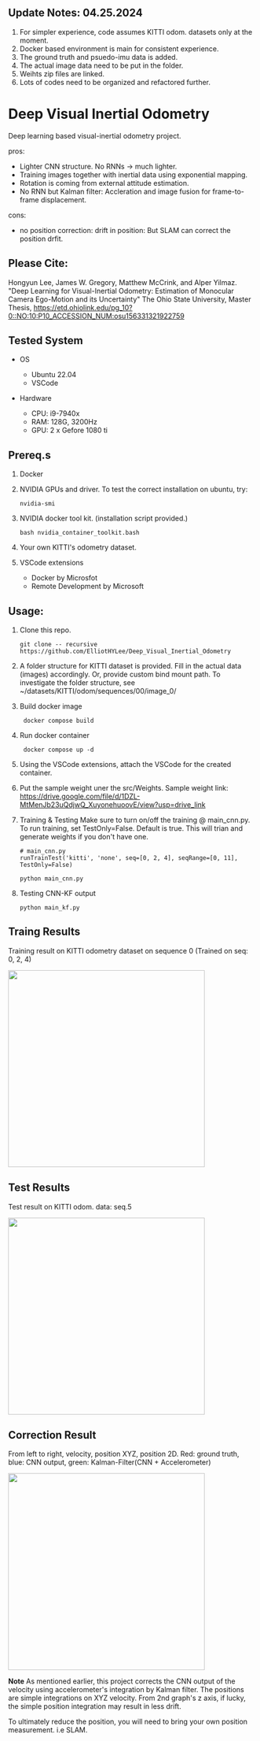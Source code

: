 ## Update Notes: 04.25.2024

1. For simpler experience, code assumes KITTI odom. datasets only at the moment.
2. Docker based environment is main for consistent experience.
3. The ground truth and psuedo-imu data is added.
4. The actual image data need to be put in the folder.
5. Weihts zip files are linked.
6. Lots of codes need to be organized and refactored further.

# Deep Visual Inertial Odometry

Deep learning based visual-inertial odometry project.

pros:
- Lighter CNN structure. No RNNs -> much lighter.
- Training images together with inertial data using exponential mapping.
- Rotation is coming from external attitude estimation.
- No RNN but Kalman filter: Accleration and image fusion for frame-to-frame displacement.

cons:
- no position correction: drift in position: But SLAM can correct the position drfit.


## Please Cite:
Hongyun Lee, James W. Gregory, Matthew McCrink, and Alper Yilmaz. "Deep Learning for Visual-Inertial Odometry: Estimation of Monocular Camera Ego-Motion and its Uncertainty" The Ohio State University, Master Thesis, https://etd.ohiolink.edu/pg_10?0::NO:10:P10_ACCESSION_NUM:osu156331321922759


## Tested System
- OS
  - Ubuntu 22.04
  - VSCode

- Hardware
  - CPU: i9-7940x
  - RAM: 128G, 3200Hz
  - GPU: 2 x Gefore 1080 ti

## Prereq.s
1. Docker
2. NVIDIA GPUs and driver. To test the correct installation on ubuntu, try:
    ```
    nvidia-smi
    ```

3. NVIDIA docker tool kit. (installation script provided.)
   ```
   bash nvidia_container_toolkit.bash
   ```
4. Your own KITTI's odometry dataset.
5. VSCode extensions
   - Docker by Microsfot
   - Remote Development by Microsoft

## Usage:
   
1. Clone this repo.
    ```
    git clone -- recursive https://github.com/ElliotHYLee/Deep_Visual_Inertial_Odometry 
    ```
2. A folder structure for KITTI dataset is provided. Fill in the actual data (images) accordingly. Or, provide custom bind mount path. To investigate the folder structure, see ~/datasets/KITTI/odom/sequences/00/image_0/
3. Build docker image
   ```
    docker compose build
   ```
4. Run docker container
   ```
    docker compose up -d
   ```
5. Using the VSCode extensions, attach the VSCode for the created container.

6. Put the sample weight uner the src/Weights. Sample weight link: https://drive.google.com/file/d/1DZL-MtMenJb23uQdjwQ_XuyonehuoovE/view?usp=drive_link

7. Training & Testing
Make sure to turn on/off the training @ main_cnn.py. To run training, set TestOnly=False. Default is true. This will trian and generate weights if you don't have one.

   
   ```
   # main_cnn.py
   runTrainTest('kitti', 'none', seq=[0, 2, 4], seqRange=[0, 11], TestOnly=False) 
   ```

   ```
   python main_cnn.py
   ```

8. Testing CNN-KF output   
   ```
   python main_kf.py
   ```




## Traing Results

Training result on KITTI odometry dataset on sequence 0 (Trained on seq: 0, 2, 4)

<img src="https://github.com/ElliotHYLee/Deep_Visual_Inertial_Odometry/blob/docker/src/Results/Figures/docker_kitti_none0_results.png" width="400">


## Test Results

Test result on KITTI odom. data: seq.5

<img src="https://github.com/ElliotHYLee/Deep_Visual_Inertial_Odometry/blob/docker/src/Results/Figures/master_kitti_none5_results.png" width="400">


## Correction Result
From left to right, velocity, position XYZ, position 2D. Red: ground truth, blue: CNN output, green: Kalman-Filter(CNN + Accelerometer)

<img src="https://github.com/ElliotHYLee/Deep_Visual_Inertial_Odometry/blob/docker/src/Results/Figures/correction_screen_shot.png" width="400">

**Note** As mentioned earlier, this project corrects the CNN output of the velocity using accelerometer's integration by Kalman filter. The positions are simple integrations on XYZ velocity. From 2nd graph's z axis, if lucky, the simple position integration may result in less drift.

To ultimately reduce the position, you will need to bring your own position measurement. i.e SLAM.



